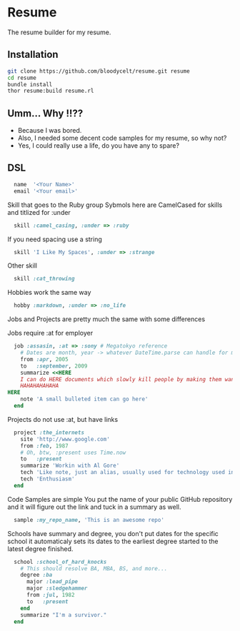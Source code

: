 # Resume
The resume builder for my resume.

## Installation

```bash
git clone https://github.com/bloodycelt/resume.git resume
cd resume
bundle install
thor resume:build resume.rl
```

## Umm... Why !!??
* Because I was bored.
* Also, I needed some decent code samples for my resume, so why not?
* Yes, I could really use a life, do you have any to spare? 

## DSL

```ruby
  name  '<Your Name>'
  email '<Your email>'
```  
Skill that goes to the Ruby group
Sybmols here are CamelCased for skills and titlized for :under
```ruby
  skill :camel_casing, :under => :ruby
```  
If you need spacing use a string
```ruby
  skill 'I Like My Spaces', :under => :strange
```  
Other skill
```ruby
  skill :cat_throwing
```  
Hobbies work the same way
```ruby
  hobby :markdown, :under => :no_life
```  
Jobs and Projects are pretty much the same with some differences
  
Jobs require :at for employer
```ruby
  job :assasin, :at => :sony # Megatokyo reference
    # Dates are month, year -> whatever DateTime.parse can handle for month
    from :apr, 2005
    to   :september, 2009
    summarize <<HERE
    I can do HERE documents which slowly kill people by making them want to die!!!!
    HAHAHAHAHAHA
HERE
    note 'A small bulleted item can go here'
  end
```

Projects do not use :at, but have links
```ruby
  project :the_internets
    site 'http://www.google.com'
    from :feb, 1987
    # Oh, btw, :present uses Time.now
    to   :present
    summarize 'Workin with Al Gore'
    tech 'Like note, just an alias, usually used for technology used in the project'
    tech 'Enthusiasm'
  end
```

Code Samples are simple 
You put the name of your public GitHub repository and
it will figure out the link and tuck in a summary as well.
```ruby
  sample :my_repo_name, 'This is an awesome repo'
```

Schools have summary and degree, you don't put dates for the specific school
it automaticaly sets its dates to the earliest degree started to the latest degree finished.
```ruby
  school :school_of_hard_knocks
    # This should resolve BA, MBA, BS, and more...
    degree :ba
      major :lead_pipe
      major :sledgehammer
      from :jul, 1982
      to   :present
    end
    summarize "I'm a survivor."
  end
```
